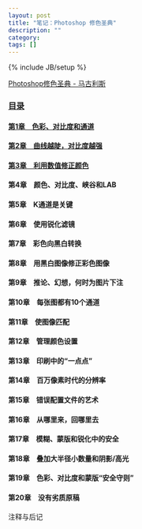 ```yaml
---
layout: post
title: "笔记：Photoshop 修色圣典"
description: ""
category: 
tags: []
---
```

{% include JB/setup %}

[Photoshop修色圣典 - 马古利斯](http://book.douban.com/subject/3998734/)

### [目录](http://nbviewer.ipython.org/github/ningchi/book_notes/tree/master/Photoshop%E4%BF%AE%E8%89%B2%E5%9C%A3%E5%85%B8/)

#### [第1章　色彩、对比度和通道](http://nbviewer.ipython.org/github/ningchi/book_notes/blob/master/Photoshop%E4%BF%AE%E8%89%B2%E5%9C%A3%E5%85%B8/Chapter_01/note.ipynb)

#### [第2章　曲线越陡，对比度越强](http://nbviewer.ipython.org/github/ningchi/book_notes/blob/master/Photoshop修色圣典/Chapter_02/note.ipynb)

#### [第3章　利用数值修正颜色](http://nbviewer.jupyter.org/github/ningchi/book_notes/blob/master/Photoshop%E4%BF%AE%E8%89%B2%E5%9C%A3%E5%85%B8/Chapter_03/note.ipynb)

#### 第4章　颜色、对比度、峡谷和LAB

#### 第5章　K通道是关键

#### 第6章　使用锐化滤镜

#### 第7章　彩色向黑白转换

#### 第8章　用黑白图像修正彩色图像

#### 第9章　推论、幻想，何时为图片下注

#### 第10章　每张图都有10个通道

#### 第11章　使图像匹配

#### 第12章　管理颜色设置

#### 第13章　印刷中的“一点点”

#### 第14章　百万像素时代的分辨率

#### 第15章　错误配置文件的艺术

#### 第16章　从哪里来，回哪里去

#### 第17章　模糊、蒙版和锐化中的安全

#### 第18章　叠加大半径小数量和阴影/高光

#### 第19章　色彩、对比度和蒙版“安全守则”

#### 第20章　没有劣质原稿

注释与后记
